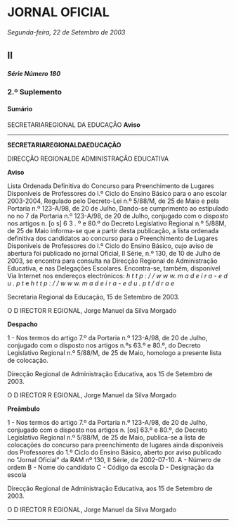 # JORNAL OFICIAL

###### Segunda-feira, 22 de Setembro de 2003

## II

##### Série Número 180

### **2.º Suplemento**

#### **Sumário**

SECRETARIAREGIONAL DA EDUCAÇÃO
**Aviso**




---

**SECRETARIAREGIONALDAEDUCAÇÃO**


DIRECÇÃO REGIONALDE ADMINISTRAÇÃO EDUCATIVA


**Aviso**


Lista Ordenada Definitiva do Concurso para Preenchimento de Lugares Disponíveis de Professores do l.º Ciclo do Ensino Básico
para o ano escolar 2003-2004, Regulado pelo Decreto-Lei n.º 5/88/M, de 25 de Maio e pela Portaria n.º 123-A/98, de 20 de Julho, Dando-se cumprimento ao estipulado no no 7 da Portaria n.º 123-A/98, de 20 de Julho, conjugado com o disposto nos artigos n. [o s] 6 3 . º
e 80.º do Decreto Legislativo Regional n.º 5/88M, de 25 de Maio informa-se que a partir desta publicação, a lista ordenada definitiva
dos candidatos ao concurso para o Preenchimento de Lugares Disponíveis de Professores do l.º Ciclo do Ensino Básico, cujo aviso de
abertura foi publicado no jornal Oficial, II Série, n.º 130, de 10 de Julho de 2003, se encontra para consulta na Direcção Regional de
Administração Educativa, e nas Delegações Escolares.
Encontra-se, também, disponível Via Internet nos endereços electrónicos:
_h t t p : / / w w w. m a d e i r a - e d u . p t_ e _h t t p : / / w w w. m a d e i r a - e d u . p t / d r a e_


Secretaria Regional da Educação, 15 de Setembro de 2003.


O D IRECTOR R EGIONAL, Jorge Manuel da Silva Morgado


**Despacho**


1 - Nos termos do artigo 7.º da Portaria n.º 123-A/98, de 20 de Julho, conjugado com o disposto nos artigos n.ºs 63.º e 80.º,
do Decreto Legislativo Regional n.º 5/88/M, de 25 de Maio, homologo a presente lista de colocação.


Direcção Regional de Administração Educativa, aos 15 de Setembro de 2003.


O D IRECTOR R EGIONAL, Jorge Manuel da Silva Morgado


**Preâmbulo**


1 - Nos termos do artigo 7.º da Portaria n.º 123-A/98, de 20 de Julho, conjugado com o disposto nos artigos n. [os] 63.º e 80.º,
do Decreto Legislativo Regional n.º 5/88/M, de 25 de Maio, publica-se a lista de colocações do concurso para
preenchimento de lugares ainda disponíveis dos Professores do 1.º Ciclo do Ensino Básico, aberto por aviso publicado
no "Jornal Oficial" da RAM nº 130, II Série, de 2002-07-10.
A - Número de ordem
B - Nome do candidato
C - Código da escola
D - Designação da escola


Direcção Regional de Administração Educativa, aos 15 de Setembro de 2003.


O D IRECTOR R EGIONAL, Jorge Manuel da Silva Morgado




---
